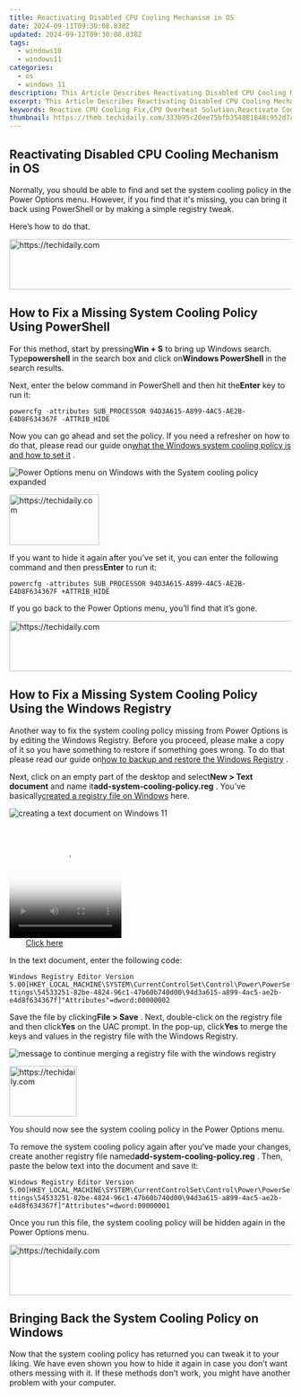```yaml
---
title: Reactivating Disabled CPU Cooling Mechanism in OS
date: 2024-09-11T09:30:08.838Z
updated: 2024-09-12T09:30:08.838Z
tags:
  - windows10
  - windows11
categories:
  - os
  - windows 11
description: This Article Describes Reactivating Disabled CPU Cooling Mechanism in OS
excerpt: This Article Describes Reactivating Disabled CPU Cooling Mechanism in OS
keywords: Reactive CPU Cooling Fix,CPU Overheat Solution,Reactivate Cooler Control,Restart Cooling System,Disabled Heatsink Reset,CPU Temp Regulation,Revive Cooling Function
thumbnail: https://thmb.techidaily.com/333b95c20ee75bfb354881848c952d7c6576f1601ed8967bdbaf6f2fda50fa89.jpg
---
```


## Reactivating Disabled CPU Cooling Mechanism in OS

 Normally, you should be able to find and set the system cooling policy in the Power Options menu. However, if you find that it's missing, you can bring it back using PowerShell or by making a simple registry tweak.

Here’s how to do that.

<!-- affiliate ads begin -->
<a href="https://zebaoaffiliateprogram.pxf.io/c/5597632/2137974/21526" target="_top" id="2137974">
  <img src="//a.impactradius-go.com/display-ad/21526-2137974" border="0" alt="https://techidaily.com" width="728" height="90"/>
</a>
<img height="0" width="0" src="https://zebaoaffiliateprogram.pxf.io/i/5597632/2137974/21526" style="position:absolute;visibility:hidden;" border="0" />
<!-- affiliate ads end -->

## How to Fix a Missing System Cooling Policy Using PowerShell

 For this method, start by pressing**Win + S** to bring up Windows search. Type**powershell** in the search box and click on**Windows PowerShell** in the search results.

 Next, enter the below command in PowerShell and then hit the**Enter** key to run it:

`powercfg -attributes SUB_PROCESSOR 94D3A615-A899-4AC5-AE2B-E4D8F634367F -ATTRIB_HIDE`

 Now you can go ahead and set the policy. If you need a refresher on how to do that, please read our guide on[what the Windows system cooling policy is and how to set it](https://www.makeuseof.com/what-is-the-system-cooling-policy-on-windows-and-how-do-you-set-it/) .

![Power Options menu on Windows with the System cooling policy expanded](https://static1.makeuseofimages.com/wordpress/wp-content/uploads/2023/02/power-options-windows-system-cooling.jpg)

<!-- affiliate ads begin -->
<a href="https://aligracehair.sjv.io/c/5597632/2135410/19272" target="_top" id="2135410">
  <img src="//a.impactradius-go.com/display-ad/19272-2135410" border="0" alt="https://techidaily.com" width="160" height="90"/>
</a>
<img height="0" width="0" src="https://aligracehair.sjv.io/i/5597632/2135410/19272" style="position:absolute;visibility:hidden;" border="0" />
<!-- affiliate ads end -->

 If you want to hide it again after you’ve set it, you can enter the following command and then press**Enter** to run it:

`powercfg -attributes SUB_PROCESSOR 94D3A615-A899-4AC5-AE2B-E4D8F634367F +ATTRIB_HIDE`

 If you go back to the Power Options menu, you’ll find that it’s gone.

<!-- affiliate ads begin -->
<a href="https://ephamedtechinc.pxf.io/c/5597632/2137211/26400" target="_top" id="2137211">
  <img src="//a.impactradius-go.com/display-ad/26400-2137211" border="0" alt="https://techidaily.com" width="728" height="90"/>
</a>
<img height="0" width="0" src="https://ephamedtechinc.pxf.io/i/5597632/2137211/26400" style="position:absolute;visibility:hidden;" border="0" />
<!-- affiliate ads end -->

## How to Fix a Missing System Cooling Policy Using the Windows Registry

 Another way to fix the system cooling policy missing from Power Options is by editing the Windows Registry. Before you proceed, please make a copy of it so you have something to restore if something goes wrong. To do that please read our guide on[how to backup and restore the Windows Registry](https://www.makeuseof.com/tag/backup-restore-windows-registry/) .

 Next, click on an empty part of the desktop and select**New > Text document** and name it**add-system-cooling-policy.reg** . You’ve basically[created a registry file on Windows](https://www.makeuseof.com/windows-registry-file-guide/) here.

![creating a text document on Windows 11](https://static1.makeuseofimages.com/wordpress/wp-content/uploads/2023/03/creating-text-doc-windows-11.jpg)

<!-- affiliate ads begin -->
<span id="1328683">
					<video width="200" height="200" style="cursor:pointer"
           poster="//a.impactradius-go.com/display-clicktoplayimage/1328683.png"
           onclick="if(!this.playClicked){this.play();this.setAttribute('controls',true);this.playClicked=true;}">
	   <source src="//a.impactradius-go.com/display-ad/15852-1328683">
	   <img src="//a.impactradius-go.com/display-clicktoplayimage/1328683.png" style="border: none; height: 100%; width: 100%; object-fit: contain">
	</video>
	<div style="width:125px;text-align:center"><a href="javascript:window.open(decodeURIComponent('https%3A%2F%2Fthefitville.pxf.io%2Fc%2F5597632%2F1328683%2F15852'), '_blank');void(0);">Click here</a></div>
</span>
<img height="0" width="0" src="https://imp.pxf.io/i/5597632/1328683/15852" style="position:absolute;visibility:hidden;" border="0" />
<!-- affiliate ads end -->

In the text document, enter the following code:

`Windows Registry Editor Version 5.00[HKEY_LOCAL_MACHINE\SYSTEM\CurrentControlSet\Control\Power\PowerSettings\54533251-82be-4824-96c1-47b60b740d00\94d3a615-a899-4ac5-ae2b-e4d8f634367f]"Attributes"=dword:00000002`

 Save the file by clicking**File > Save** . Next, double-click on the registry file and then click**Yes** on the UAC prompt. In the pop-up, click**Yes** to merge the keys and values in the registry file with the Windows Registry.

![message to continue merging a registry file with the windows registry](https://static1.makeuseofimages.com/wordpress/wp-content/uploads/2022/08/message-continue-merge-reg-gile.jpg)

<!-- affiliate ads begin -->
<a href="https://aligracehair.sjv.io/c/5597632/2115909/19272" target="_top" id="2115909">
  <img src="//a.impactradius-go.com/display-ad/19272-2115909" border="0" alt="https://techidaily.com" width="120" height="90"/>
</a>
<img height="0" width="0" src="https://aligracehair.sjv.io/i/5597632/2115909/19272" style="position:absolute;visibility:hidden;" border="0" />
<!-- affiliate ads end -->

 You should now see the system cooling policy in the Power Options menu.

 To remove the system cooling policy again after you’ve made your changes, create another registry file named**add-system-cooling-policy.reg** . Then, paste the below text into the document and save it:

`Windows Registry Editor Version 5.00[HKEY_LOCAL_MACHINE\SYSTEM\CurrentControlSet\Control\Power\PowerSettings\54533251-82be-4824-96c1-47b60b740d00\94d3a615-a899-4ac5-ae2b-e4d8f634367f]"Attributes"=dword:00000001`

 Once you run this file, the system cooling policy will be hidden again in the Power Options menu.

<!-- affiliate ads begin -->
<a href="https://ephamedtechinc.pxf.io/c/5597632/2120863/26400?prodsku=Mercury" target="_top" id="2120863">
  <img src="//a.impactradius-go.com/display-ad/26400-2120863" border="0" alt="https://techidaily.com" width="728" height="90"/>
</a>
<img height="0" width="0" src="https://ephamedtechinc.pxf.io/i/5597632/2120863/26400?prodsku=Mercury" style="position:absolute;visibility:hidden;" border="0" />
<!-- affiliate ads end -->

## Bringing Back the System Cooling Policy on Windows

 Now that the system cooling policy has returned you can tweak it to your liking. We have even shown you how to hide it again in case you don’t want others messing with it. If these methods don’t work, you might have another problem with your computer.

<ins class="adsbygoogle"
     style="display:block"
     data-ad-format="autorelaxed"
     data-ad-client="ca-pub-7571918770474297"
     data-ad-slot="1223367746"></ins>

<ins class="adsbygoogle"
     style="display:block"
     data-ad-client="ca-pub-7571918770474297"
     data-ad-slot="8358498916"
     data-ad-format="auto"
     data-full-width-responsive="true"></ins>


